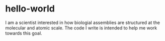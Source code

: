 # hello-world

I am a scientist interested in how biologial assemblies are structured at the molecular and atomic scale. The code I write is intended to help me work towards this goal. 
